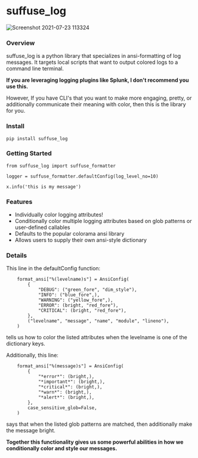 
# suffuse_log

![Screenshot 2021-07-23 113324](https://user-images.githubusercontent.com/84053244/126813501-a5f428b8-cc96-4c75-9d8b-9735f30f583a.png)

### Overview
suffuse_log is a python library that specializes in ansi-formatting of log messages. It targets 
local scripts that want to output colored logs to a command line terminal. 

**If you are leveraging logging plugins like Splunk, I don't recommend you use this.**

However, If you have CLI's that you want to make more engaging, pretty, or additionally communicate their meaning with color,
then this is the library for you. 

### Install

`pip install suffuse_log`

### Getting Started

```
from suffuse_log import suffuse_formatter

logger = suffuse_formatter.defaultConfig(log_level_no=10)

x.info('this is my message')
```


### Features

- Individually color logging attributes!
- Conditionally color multiple logging attributes based on glob patterns or user-defined callables
- Defaults to the popular colorama ansi library
- Allows users to supply their own ansi-style dictionary

### Details

This line in the defaultConfig function:
```
    format_ansi["%(levelname)s"] = AnsiConfig(
        {
            "DEBUG": ("green_fore", "dim_style"),
            "INFO": ("blue_fore",),
            "WARNING": ("yellow_fore",),
            "ERROR": (bright, "red_fore"),
            "CRITICAL": (bright, "red_fore"),
        },
        ("levelname", "message", "name", "module", "lineno"),
    )
```
tells us how to color the listed attributes when the levelname is one of the dictionary keys.


Additionally, this line:

```
    format_ansi["%(message)s"] = AnsiConfig(
        {
            "*error*": (bright,),
            "*important*": (bright,),
            "*critical*": (bright,),
            "*warn*": (bright,),
            "*alert*": (bright,),
        },
        case_sensitive_glob=False,
    )
```

says that when the listed glob patterns are matched, then additionally make the message bright.

**Together this functionality gives us some powerful abilities in how we conditionally color and style our messages.**
